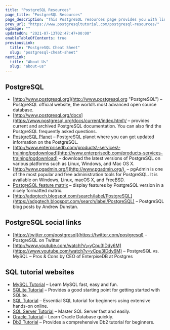 ```yaml
---
title: "PostgreSQL Resources"
page_title: "PostgreSQL Resources"
page_description: "This PostgreSQL resources page provides you with links that you can reference to when you need somethings related to PostgreSQL."
prev_url: "https://www.postgresqltutorial.com/postgresql-resources/"
ogImage: ""
updatedOn: "2021-07-13T02:47:47+00:00"
enableTableOfContents: true
previousLink: 
  title: "PostgreSQL Cheat Sheet"
  slug: "postgresql-cheat-sheet"
nextLink: 
  title: "About Us"
  slug: "about-us"
---
```






## PostgreSQL

* [http://www.postgresql.org](http://www.postgresql.org "PostgreSQL") – PostgreSQL official website, the world’s most advanced open source database.
* [http://www.postgresql.org/docs](https://www.postgresql.org/docs/current/index.html)/ – provides current and archived PostgreSQL documentation. You can also find the PostgreSQL frequently asked questions.
* [PostgreSQL Planet](https://planet.postgresql.org/) – PostgreSQL planet where you can get updated information on the PostgreSQL.
* [http://www.enterprisedb.com/products\-services\-training/pgdownload](http://www.enterprisedb.com/products-services-training/pgdownload) – download the latest versions of PostgreSQL on various platforms such as Linux, Windows, and Mac OS X.
* [http://www.pgadmin.org/](http://www.pgadmin.org/)  – pgAdmin is one of the most popular and free administration tools for PostgreSQL. It is available on Windows, Linux, macOS X, and FreeBSD.
* [PostgreSQL feature matrix](https://www.postgresql.org/about/featurematrix/) – display features by PostgreSQL version in a nicely formatted matrix.
* [http://adpgtech.blogspot.com/search/label/PostgreSQL](https://adpgtech.blogspot.com/search/label/PostgreSQL) – PostgreSQL blog posts by Andrew Dunstan.

## PostgreSQL social links

* [https://twitter.com/postgresql](https://twitter.com/postgresql) – PostgreSQL on Twitter
* [http://www.youtube.com/watch?v\=yCpu3IDdy6M](https://www.youtube.com/watch?v=yCpu3IDdy6M) – PostgreSQL vs. MySQL – Pros \& Cons by CEO of EnterpiseDB at Postgres

## SQL tutorial websites

* [MySQL Tutorial](http://www.mysqltutorial.org/ "MySQL Tutorial") – Learn MySQL fast, easy and fun.
* [SQLite Tutorial](https:/www.sqlitetutorial.net "Db2 Tutorial") – Provides a good starting point for getting started with SQLite.
* [SQL Tutorial](http://www.sqltutorial.org/ "SQL Tutorial") – Essential SQL tutorial for beginners using extensive hands\-on online.
* [SQL Server Tutorial](http://www.sqlservertutorial.net/ "SQL Server Tutorial") – Master SQL Server fast and easily.
* [Oracle Tutorial](http://www.oracletutorial.com/ "Oracle Tutorial") – Learn Oracle Database quickly.
* [Db2 Tutorial](https://www.db2tutorial.com/ "Db2 Tutorial") – Provides a comprehensive Db2 tutorial for beginners.
